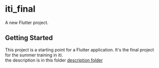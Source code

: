 # iti_final

A new Flutter project.

## Getting Started

This project is a starting point for a Flutter application.
It's the final project for the summer training in iti.
<br/>
the description is in this folder [description folder](https://github.com/yshedid/iti_final/tree/main/project_details)
